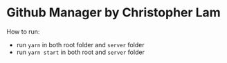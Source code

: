 # Github Manager by Christopher Lam

How to run:

- run `yarn` in both root folder and `server` folder
- run `yarn start` in both root and `server` folder
